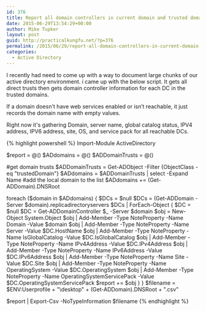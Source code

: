 ```yaml
---
id: 376
title: Report all domain controllers in current domain and trusted domains with powershell
date: 2015-06-29T13:54:29+00:00
author: Mike Tupker
layout: post
guid: http://practicalkungfu.net/?p=376
permalink: /2015/06/29/report-all-domain-controllers-in-current-domain-and-trusted-domains-with-powershell/
categories:
  - Active Directory
---
```

I recently had need to come up with a way to document large chunks of our active directory environment. i came up with the below script. It gets all direct trusts then gets domain controller information for each DC in the trusted domains.

If a domain doesn't have web services enabled or isn&#8217;t reachable, it just records the domain name with empty values.

Right now it's gathering Domain, server name, global catalog status, IPV4 address, IPV6 address, site, OS, and service pack for all reachable DCs.

{% highlight powershell %}
Import-Module ActiveDirectory

$report = @()
$ADdomains = @()
$ADDomainTrusts = @()

#get domain trusts
$ADDomainTrusts = Get-ADObject -Filter {ObjectClass -eq "trustedDomain"}
$ADdomains = $ADDomainTrusts | select -Expand Name
#add the local domain to the list
$ADdomains += (Get-ADDomain).DNSRoot


foreach ($domain in $ADdomains) {
    $DCs = $null
    $DCs = (Get-ADDomain -Server $domain).replicadirectoryservers
    $DCs | ForEach-Object {
        $DC = $null
        $DC = Get-ADDomainController $_ -Server $domain
        $obj = New-Object System.Object
        $obj | Add-Member -Type NoteProperty -Name Domain -Value $domain
        $obj | Add-Member -Type NoteProperty -Name Server -Value $DC.HostName
        $obj | Add-Member -Type NoteProperty -Name IsGlobalCatalog -Value $DC.IsGlobalCatalog
        $obj | Add-Member -Type NoteProperty -Name IPv4Address -Value $DC.IPv4Address
        $obj | Add-Member -Type NoteProperty -Name IPv6Address -Value $DC.IPv6Address
        $obj | Add-Member -Type NoteProperty -Name Site -Value $DC.Site
        $obj | Add-Member -Type NoteProperty -Name OperatingSystem -Value $DC.OperatingSystem
        $obj | Add-Member -Type NoteProperty -Name OperatingSystemServicePack -Value $DC.OperatingSystemServicePack
        $report += $obj
    }
}
$filename = $ENV:Userprofile + "\desktop\" + (Get-ADDomain).DNSRoot + ".csv"

$report | Export-Csv -NoTypeInformation $filename
{% endhighlight %}
